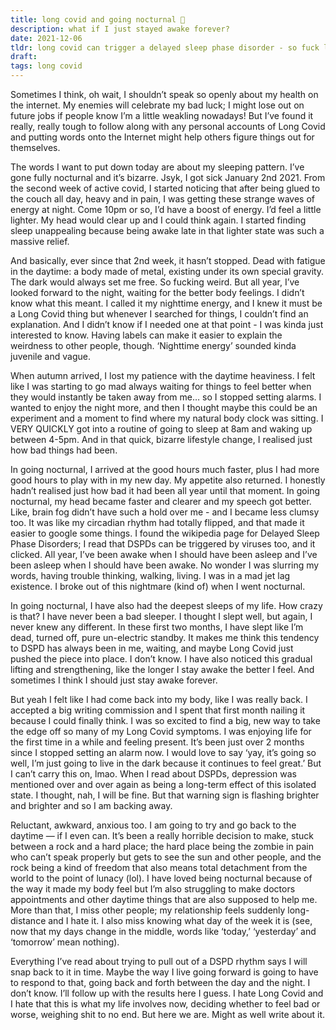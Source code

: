 ```yaml
---
title: long covid and going nocturnal 🌙
description: what if I just stayed awake forever?
date: 2021-12-06
tldr: long covid can trigger a delayed sleep phase disorder - so fuck long covid tbh
draft: 
tags: long covid
---
```


Sometimes I think, oh wait, I shouldn’t speak so openly about my health on the internet. My enemies will celebrate my bad luck; I might lose out on future jobs if people know I’m a little weakling nowadays! But I’ve found it really, really tough to follow along with any personal accounts of Long Covid and putting words onto the Internet might help others figure things out for themselves. 

The words I want to put down today are about my sleeping pattern. I’ve gone fully nocturnal and it’s bizarre. Jsyk, I got sick January 2nd 2021. From the second week of active covid, I started noticing that after being glued to the couch all day, heavy and in pain, I was getting these strange waves of energy at night. Come 10pm or so, I’d have a boost of energy. I’d feel a little lighter. My head would clear up and I could think again. I started finding sleep unappealing because being awake late in that lighter state was such a massive relief.

And basically, ever since that 2nd week, it hasn’t stopped. Dead with fatigue in the daytime: a body made of metal, existing under its own special gravity. The dark would always set me free. So fucking weird. But all year, I’ve looked forward to the night, waiting for the better body feelings. I didn’t know what this meant. I called it my nighttime energy, and I knew it must be a Long Covid thing but whenever I searched for things, I couldn’t find an explanation. And I didn’t know if I needed one at that point - I was kinda just interested to know. Having labels can make it easier to explain the weirdness to other people, though. ‘Nighttime energy’ sounded kinda juvenile and vague. 

When autumn arrived, I lost my patience with the daytime heaviness. I felt like I was starting to go mad always waiting for things to feel better when they would instantly be taken away from me… so I stopped setting alarms. I wanted to enjoy the night more, and then I thought maybe this could be an experiment and a moment to find where my natural body clock was sitting. I VERY QUICKLY got into a routine of going to sleep at 8am and waking up between 4-5pm. And in that quick, bizarre lifestyle change, I realised just how bad things had been. 

In going nocturnal, I arrived at the good hours much faster, plus I had more good hours to play with in my new day. My appetite also returned. I honestly hadn’t realised just how bad it had been all year until that moment. In going nocturnal, my head became faster and clearer and my speech got better. Like, brain fog didn’t have such a hold over me - and I became less clumsy too. It was like my circadian rhythm had totally flipped, and that made it easier to google some things. I found the wikipedia page for Delayed Sleep Phase Disorders; I read that DSPDs can be triggered by viruses too, and it clicked. All year, I’ve been awake when I should have been asleep and I’ve been asleep when I should have been awake. No wonder I was slurring my words, having trouble thinking, walking, living. I was in a mad jet lag existence. I broke out of this nightmare (kind of) when I went nocturnal. 

In going nocturnal, I have also had the deepest sleeps of my life. How crazy is that? I have never been a bad sleeper. I thought I slept well, but again, I never knew any different. In these first two months, I have slept like I’m dead, turned off, pure un-electric standby. It makes me think this tendency to DSPD has always been in me, waiting, and maybe Long Covid just pushed the piece into place. I don’t know. I have also noticed this gradual lifting and strengthening, like the longer I stay awake the better I feel. And sometimes I think I should just stay awake forever.

But yeah I felt like I had come back into my body, like I was really back. I accepted a big writing commission and I spent that first month nailing it because I could finally think. I was so excited to find a big, new way to take the edge off so many of my Long Covid symptoms. I was enjoying life for the first time in a while and feeling present. It’s been just over 2 months since I stopped setting an alarm now. I would love to say ‘yay, it’s going so well, I’m just going to live in the dark because it continues to feel great.’ But I can’t carry this on, lmao. When I read about DSPDs, depression was mentioned over and over again as being a long-term effect of this isolated state. I thought, nah, I will be fine. But that warning sign is flashing brighter and brighter and so I am backing away.

Reluctant, awkward, anxious too. I am going to try and go back to the daytime — if I even can. It’s been a really horrible decision to make, stuck between a rock and a hard place; the hard place being the zombie in pain who can’t speak properly but gets to see the sun and other people, and the rock being a kind of freedom that also means total detachment from the world to the point of lunacy (lol). I have loved being nocturnal because of the way it made my body feel but I’m also struggling to make doctors appointments and other daytime things that are also supposed to help me. More than that, I miss other people; my relationship feels suddenly long-distance and I hate it. I also miss knowing what day of the week it is (see, now that my days change in the middle, words like ‘today,’ ‘yesterday’ and ‘tomorrow’ mean nothing). 

Everything I’ve read about trying to pull out of a DSPD rhythm says I will snap back to it in time. Maybe the way I live going forward is going to have to respond to that, going back and forth between the day and the night. I don’t know. I’ll follow up with the results here I guess. I hate Long Covid and I hate that this is what my life involves now, deciding whether to feel bad or worse, weighing shit to no end. But here we are. Might as well write about it. 